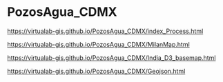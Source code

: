 # PozosAgua_CDMX
https://virtualab-gis.github.io/PozosAgua_CDMX/index_Process.html


https://virtualab-gis.github.io/PozosAgua_CDMX/MilanMap.html



https://virtualab-gis.github.io/PozosAgua_CDMX/India_D3_basemap.html



https://virtualab-gis.github.io/PozosAgua_CDMX/Geojson.html

